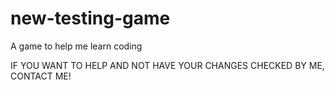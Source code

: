 # new-testing-game
A game to help me learn coding

IF YOU WANT TO HELP AND NOT HAVE YOUR CHANGES CHECKED BY ME, CONTACT ME!
